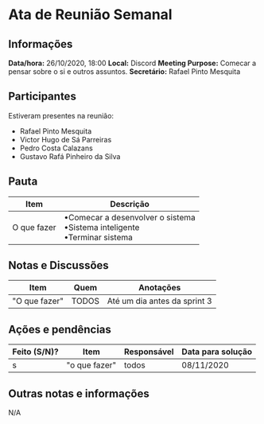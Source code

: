 # Ata de Reunião Semanal

## Informações
**Data/hora:** 26/10/2020, 18:00
**Local:** Discord 
**Meeting Purpose:** Comecar a pensar sobre o si e outros assuntos.
**Secretário:** Rafael Pinto Mesquita 

## Participantes
Estiveram presentes na reunião:
- Rafael Pinto Mesquita
- Victor Hugo de Sá Parreiras
- Pedro Costa Calazans
- Gustavo Rafá Pinheiro da Silva

## Pauta

Item | Descrição
---- | ----
O que fazer | •Comecar a desenvolver o sistema <br>•Sistema inteligente<br>•Terminar sistema<br>


## Notas e Discussões
Item | Quem | Anotações |
---- | ---- | ---- |
"O que fazer" | TODOS | Até um dia antes da sprint 3 |


## Ações e pendências
| Feito (S/N)? | Item | Responsável | Data para solução |
| ---- | ---- | ---- | ---- |
| s| "o que fazer"| todos| 08/11/2020 |

## Outras notas e informações
N/A

